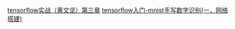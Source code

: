 [tensorflow实战（黄文坚）第三章](https://blog.csdn.net/baidu_40840693/article/details/82996618)
[tensorflow入门-mnist手写数字识别(一，网络搭建)](https://geektutu.com/post/tensorflow-mnist-simplest.html)
